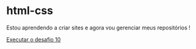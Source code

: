 # html-css
 
Estou aprendendo a criar sites e agora vou gerenciar meus repositórios !

<a href="html-css/Desafio10/android.html>">Executar o desafio 10</a>